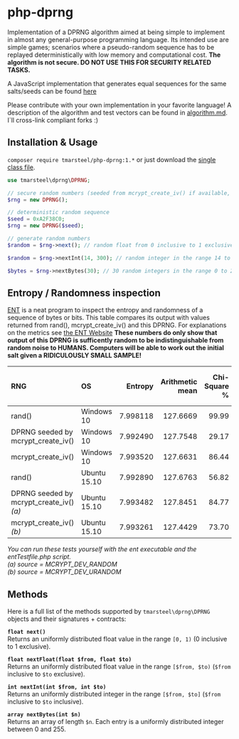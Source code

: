 # php-dprng

Implementation of a DPRNG algorithm aimed at being simple to implement in almost any general-purpose programming language. Its intended use are simple games; scenarios where a pseudo-random sequence has to be replayed deterministically with low memory and computational cost. **The algorithm is not secure. DO NOT USE THIS FOR SECURITY RELATED TASKS.**

A JavaScript implementation that generates equal sequences for the same salts/seeds can be found [here](//github.com/tmarsteel/js-dprng)

Please contribute with your own implementation in your favorite language! A description of the algorithm and test vectors can be found in [algorithm.md](algorithm.md). I`ll cross-link compliant forks :)

## Installation & Usage

`composer require tmarsteel/php-dprng:1.*` or just download the [single class file](tmarsteel/dprng/DPRNG.php).

```php
use tmarsteel\dprng\DPRNG;

// secure random numbers (seeded from mcrypt_create_iv() if available, rand() otherwise)
$rng = new DPRNG();

// deterministic random sequence
$seed = 0xA2F38C0;
$rng = new DPRNG($seed);

// generate random numbers
$random = $rng->next(); // random float from 0 inclusive to 1 exclusive (same range as Math.random())

$random = $rng->nextInt(14, 300); // random integer in the range 14 to 299

$bytes = $rng->nextBytes(30); // 30 random integers in the range 0 to 255
```

## Entropy / Randomness inspection
[ENT](http://www.fourmilab.ch/random/) is a neat program to inspect the entropy and randomness of a sequence of bytes or bits. This table compares its output with values returned from rand(), mcrypt_create_iv() and this DPRNG. For explanations on the metrics see [the ENT Website](http://www.fourmilab.ch/random/) **These numbers do only show that output of this DPRNG is sufficently random to be indistinguishable from random noise to HUMANS. Computers will be able to work out the initial salt given a RIDICULOUSLY SMALL SAMPLE!**

| RNG | OS   | Entropy | Arithmetic mean | Chi-Square % | Correlation coefficient | Monte-Carlo PI error % |
| :-- | :--- | ------: | --------------: | -----------: | ----------------------: | ---------------------: |
rand()|Windows 10| 7.998118 | 127.6669 | 99.99 | \-0.006520 | 0.55 |
DPRNG seeded by mcrypt_create_iv()|Windows 10| 7.992490 | 127.7548 | 29.17 | 0.005192 | 0.02 |
mcrypt_create_iv()|Windows 10| 7.993520 | 127.6631 | 86.44 | 0.010960 | 0.37 |
rand()|Ubuntu 15.10| 7.992890 | 127.6763 | 56.82 | \-0.004945 | 1.15 |
DPRNG seeded by mcrypt_create_iv() *(a)*|Ubuntu 15.10| 7.993482 | 127.8451 | 84.77 | \-0.000205 | 2.43 |
mcrypt_create_iv()*(b)*|Ubuntu 15.10| 7.993261 | 127.4429 | 73.70 | 0.000831 | 0.4 |

*You can run these tests yourself with the ent executable and the entTestfile.php script.*  
*(a) source = MCRYPT_DEV_RANDOM*  
*(b) source = MCRYPT_DEV_URANDOM*

## Methods
Here is a full list of the methods supported by `tmarsteel\dprng\DPRNG` objects and their signatures + contracts:

**`float next()`**  
Returns an uniformly distributed float value in the range `[0, 1)` (0 inclusive to 1 exclusive).

**`float nextFloat(float $from, float $to)`**  
Returns an uniformly distributed float value in the range `[$from, $to)` (`$from` inclusive to `$to` exclusive).

**`int nextInt(int $from, int $to)`**  
Returns an uniformly distributed integer in the range `[$from, $to]` (`$from` inclusive to `$to` inclusive).

**`array nextBytes(int $n)`**  
Returns an array of length `$n`. Each entry is a uniformly distributed integer between 0 and 255.

